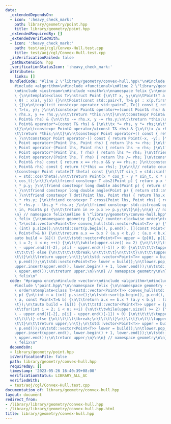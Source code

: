 ```yaml
---
data:
  _extendedDependsOn:
  - icon: ':heavy_check_mark:'
    path: library/geometry/point.hpp
    title: library/geometry/point.hpp
  _extendedRequiredBy: []
  _extendedVerifiedWith:
  - icon: ':heavy_check_mark:'
    path: test/aoj/cgl/Convex-Hull.test.cpp
    title: test/aoj/cgl/Convex-Hull.test.cpp
  _isVerificationFailed: false
  _pathExtension: hpp
  _verificationStatusIcon: ':heavy_check_mark:'
  attributes:
    links: []
  bundledCode: "#line 2 \"library/geometry/convex-hull.hpp\"\n#include <vector>\n\
    #include <algorithm>\n#include <functional>\n#line 2 \"library/geometry/point.hpp\"\
    \n#include <iostream>\n#include <cmath>\n\nnamespace felix {\n\nnamespace geometry\
    \ {\n\ntemplate<class T>\nstruct Point {\n\tT x, y;\n\n\tPoint(T a = 0, T b =\
    \ 0) : x(a), y(b) {}\n\tPoint(const std::pair<T, T>& p) : x(p.first), y(p.second)\
    \ {}\n\n\texplicit constexpr operator std::pair<T, T>() const { return std::pair<T,\
    \ T>(x, y); }\n\n\tconstexpr Point& operator+=(const Point& rhs) & {\n\t\tx +=\
    \ rhs.x, y += rhs.y;\n\t\treturn *this;\n\t}\n\n\tconstexpr Point& operator-=(const\
    \ Point& rhs) & {\n\t\tx -= rhs.x, y -= rhs.y;\n\t\treturn *this;\n\t}\n\n\tconstexpr\
    \ Point& operator*=(const T& rhs) & {\n\t\tx *= rhs, y *= rhs;\n\t\treturn *this;\n\
    \t}\n\n\tconstexpr Point& operator/=(const T& rhs) & {\n\t\tx /= rhs, y /= rhs;\n\
    \t\treturn *this;\n\t}\n\n\tconstexpr Point operator+() const { return *this;\
    \ }\n\tconstexpr Point operator-() const { return Point(-x, -y); }\n\tfriend constexpr\
    \ Point operator+(Point lhs, Point rhs) { return lhs += rhs; }\n\tfriend constexpr\
    \ Point operator-(Point lhs, Point rhs) { return lhs -= rhs; }\n\tfriend constexpr\
    \ Point operator*(Point lhs, T rhs) { return lhs *= rhs; }\n\tfriend constexpr\
    \ Point operator/(Point lhs, T rhs) { return lhs /= rhs; }\n\tconstexpr bool operator==(const\
    \ Point& rhs) const { return x == rhs.x && y == rhs.y; }\n\tconstexpr bool operator!=(const\
    \ Point& rhs) const { return !(*this == rhs); }\n\n\t// rotate counter-clockwise\n\
    \tconstexpr Point rotate(T theta) const {\n\t\tT sin_t = std::sin(theta), cos_t\
    \ = std::cos(theta);\n\t\treturn Point(x * cos_t - y * sin_t, x * sin_t + y *\
    \ cos_t);\n\t}\n\n\tfriend constexpr T abs2(Point p) { return p.x * p.x + p.y\
    \ * p.y; }\n\tfriend constexpr long double abs(Point p) { return std::sqrt(abs2(p));\
    \ }\n\tfriend constexpr long double angle(Point p) { return std::atan2(p.y, p.x);\
    \ }\n\tfriend constexpr T dot(Point lhs, Point rhs) { return lhs.x * rhs.x + lhs.y\
    \ * rhs.y; }\n\tfriend constexpr T cross(Point lhs, Point rhs) { return lhs.x\
    \ * rhs.y - lhs.y * rhs.x; }\n\n\tfriend constexpr std::istream& operator>>(std::istream&\
    \ in, Point& p) {\n\t\treturn in >> p.x >> p.y;\n\t}\n};\n\n} // namespace geometry\n\
    \n} // namespace felix\n#line 6 \"library/geometry/convex-hull.hpp\"\n\nnamespace\
    \ felix {\n\nnamespace geometry {\n\n// counter-clockwise order\ntemplate<class\
    \ T>\nstd::vector<Point<T>> convex_hull(std::vector<Point<T>> p) {\n\tint n =\
    \ (int) p.size();\n\tstd::sort(p.begin(), p.end(), [](const Point<T>& a, const\
    \ Point<T>& b) {\n\t\treturn a.x == b.x ? (a.y < b.y) : (a.x < b.x);\n\t});\n\t\
    auto build = [&]() {\n\t\tstd::vector<Point<T>> upper = {p[0], p[1]};\n\t\tfor(int\
    \ i = 2; i < n; ++i) {\n\t\t\twhile(upper.size() >= 2) {\n\t\t\t\tif(cross(upper.end()[-1]\
    \ - upper.end()[-2], p[i] - upper.end()[-1]) > 0) {\n\t\t\t\t\tupper.pop_back();\n\
    \t\t\t\t} else {\n\t\t\t\t\tbreak;\n\t\t\t\t}\n\t\t\t}\n\t\t\tupper.push_back(p[i]);\n\
    \t\t}\n\t\treturn upper;\n\t};\n\tstd::vector<Point<T>> upper = build();\n\tstd::reverse(p.begin(),\
    \ p.end());\n\tstd::vector<Point<T>> lower = build();\n\tlower.pop_back();\n\t\
    upper.insert(upper.end(), lower.begin() + 1, lower.end());\n\tstd::reverse(upper.begin(),\
    \ upper.end());\n\treturn upper;\n}\n\n} // namespace geometry\n\n} // namespace\
    \ felix\n"
  code: "#pragma once\n#include <vector>\n#include <algorithm>\n#include <functional>\n\
    #include \"point.hpp\"\n\nnamespace felix {\n\nnamespace geometry {\n\n// counter-clockwise\
    \ order\ntemplate<class T>\nstd::vector<Point<T>> convex_hull(std::vector<Point<T>>\
    \ p) {\n\tint n = (int) p.size();\n\tstd::sort(p.begin(), p.end(), [](const Point<T>&\
    \ a, const Point<T>& b) {\n\t\treturn a.x == b.x ? (a.y < b.y) : (a.x < b.x);\n\
    \t});\n\tauto build = [&]() {\n\t\tstd::vector<Point<T>> upper = {p[0], p[1]};\n\
    \t\tfor(int i = 2; i < n; ++i) {\n\t\t\twhile(upper.size() >= 2) {\n\t\t\t\tif(cross(upper.end()[-1]\
    \ - upper.end()[-2], p[i] - upper.end()[-1]) > 0) {\n\t\t\t\t\tupper.pop_back();\n\
    \t\t\t\t} else {\n\t\t\t\t\tbreak;\n\t\t\t\t}\n\t\t\t}\n\t\t\tupper.push_back(p[i]);\n\
    \t\t}\n\t\treturn upper;\n\t};\n\tstd::vector<Point<T>> upper = build();\n\tstd::reverse(p.begin(),\
    \ p.end());\n\tstd::vector<Point<T>> lower = build();\n\tlower.pop_back();\n\t\
    upper.insert(upper.end(), lower.begin() + 1, lower.end());\n\tstd::reverse(upper.begin(),\
    \ upper.end());\n\treturn upper;\n}\n\n} // namespace geometry\n\n} // namespace\
    \ felix\n"
  dependsOn:
  - library/geometry/point.hpp
  isVerificationFile: false
  path: library/geometry/convex-hull.hpp
  requiredBy: []
  timestamp: '2023-05-26 16:40:39+08:00'
  verificationStatus: LIBRARY_ALL_AC
  verifiedWith:
  - test/aoj/cgl/Convex-Hull.test.cpp
documentation_of: library/geometry/convex-hull.hpp
layout: document
redirect_from:
- /library/library/geometry/convex-hull.hpp
- /library/library/geometry/convex-hull.hpp.html
title: library/geometry/convex-hull.hpp
---
```

